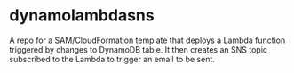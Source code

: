 # dynamolambdasns
A repo for a SAM/CloudFormation template that deploys a Lambda function triggered by changes to DynamoDB table. It then creates an SNS topic subscribed to the Lambda to trigger an email to be sent.
